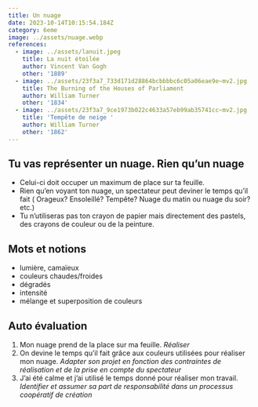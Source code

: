 ```yaml
---
title: Un nuage
date: 2023-10-14T10:15:54.184Z
category: 6eme
image: ../assets/nuage.webp
references:
  - image: ../assets/lanuit.jpeg
    title: La nuit étoilée
    author: Vincent Van Gogh
    other: '1889'
  - image: ../assets/23f3a7_733d171d28864bcbbbbc6c05a06eae9e~mv2.jpg
    title: The Burning of the Houses of Parliament
    author: William Turner
    other: '1834'
  - image: ../assets/23f3a7_9ce1973b022c4633a57eb99ab35741cc~mv2.jpg
    title: 'Tempête de neige '
    author: William Turner
    other: '1862'
---
```


## Tu vas représenter un nuage. Rien qu’un nuage

- Celui-ci doit occuper un maximum de place sur ta feuille.
- Rien qu’en voyant ton nuage, un spectateur peut deviner le temps qu’il fait ( Orageux? Ensoleillé? Tempête? Nuage du matin ou nuage du soir? etc.)
- Tu n’utiliseras pas ton crayon de papier mais directement des pastels, des crayons de couleur ou de la peinture.

## Mots et notions

- lumière, camaïeux
- couleurs chaudes/froides
- dégradés
- intensité
- mélange et superposition de couleurs

## Auto évaluation

1. Mon nuage prend de la place sur ma feuille. _Réaliser_
2. On devine le temps qu’il fait grâce aux couleurs utilisées pour réaliser mon nuage. _Adapter son projet en fonction des contraintes de réalisation et de la prise en compte du spectateur_
3. J’ai été calme et j’ai utilisé le temps donné pour réaliser mon travail. _Identifier et assumer sa part de responsabilité dans un processus coopératif de création_

